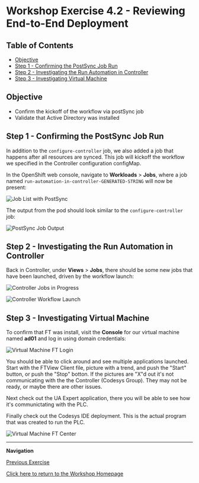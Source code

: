 # Workshop Exercise 4.2 - Reviewing End-to-End Deployment

## Table of Contents

* [Objective](#objective)
* [Step 1 - Confirming the PostSync Job Run](#step-1---confirming-the-postsync-job-run)
* [Step 2 - Investigating the Run Automation in Controller](#step-2---investigating-the-run-automation-in-controller)
* [Step 3 - Investigating Virtual Machine](#step-3---investigating-virtual-machine)

## Objective

* Confirm the kickoff of the workflow via postSync job
* Validate that Active Directory was installed

## Step 1 - Confirming the PostSync Job Run
In addition to the `configure-controller` job, we also added a job that happens after all resources are synced. This job will kickoff the workflow we specified in the Controller configuration configMap.

In the OpenShift web console, navigate to **Workloads** > **Jobs**, where a job named `run-automation-in-controller-GENERATED-STRING` will now be present:

![Job List with PostSync](../.images/jobs-list-with-postsync.png)

The output from the pod should look similar to the `configure-controller` job:

![PostSync Job Output](../.images/postsync-job-output.png)

## Step 2 - Investigating the Run Automation in Controller
Back in Controller, under **Views** > **Jobs**, there should be some new jobs that have been launched, driven by the workflow launch:

![Controller Jobs in Progress](../.images/controller-jobs-in-progress.png)

![Controller Workflow Launch](../.images/controller-completed-workflow.png)

## Step 3 - Investigating Virtual Machine
To confirm that FT was install, visit the **Console** for our virtual machine named **ad01** and log in using domain credentials:

![Virtual Machine FT Login](../.images/virtual-machine-ad-login.png)

You should be able to click around and see multiple applications launched. Start with the FTView Client file, picture with a trend, and push the "Start" button, or push the "Stop" botton. If the pictures are "X"d out it's not communicating with the the Controller (Codesys Group). They may not be ready, or maybe there are other issues. 

Next check out the UA Expert application, there you will be able to see how it's communictating with the PLC. 

Finally check out the Codesys IDE deployment. This is the actual program that was created to run the PLC. 

![Virtual Machine FT Center](../.images/virtual-machine-ad-center.png)

---
**Navigation**

[Previous Exercise](../4.1-resync-app/)

[Click here to return to the Workshop Homepage](../README.md)
